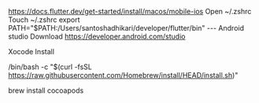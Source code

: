 https://docs.flutter.dev/get-started/install/macos/mobile-ios
Open ~/.zshrc
Touch ~/.zshrc
export PATH="$PATH:/Users/santoshadhikari/developer/flutter/bin"
 --- Android studio Download
https://developer.android.com/studio

Xocode Install 

/bin/bash -c "$(curl -fsSL https://raw.githubusercontent.com/Homebrew/install/HEAD/install.sh)"

brew install cocoapods
